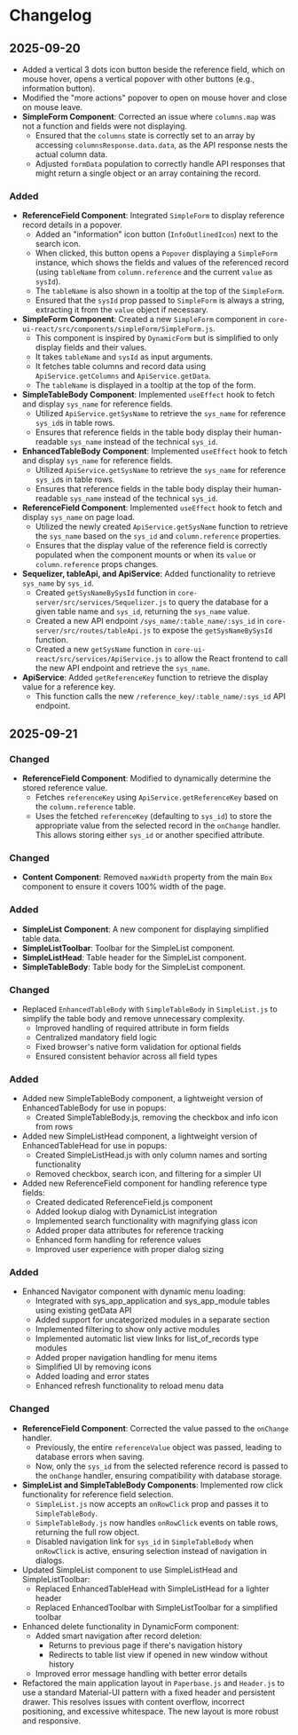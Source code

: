 # Changelog

## 2025-09-20
- Added a vertical 3 dots icon button beside the reference field, which on mouse hover, opens a vertical popover with other buttons (e.g., information button).
- Modified the "more actions" popover to open on mouse hover and close on mouse leave.
- **SimpleForm Component**: Corrected an issue where `columns.map` was not a function and fields were not displaying.
  - Ensured that the `columns` state is correctly set to an array by accessing `columnsResponse.data.data`, as the API response nests the actual column data.
  - Adjusted `formData` population to correctly handle API responses that might return a single object or an array containing the record.

### Added
- **ReferenceField Component**: Integrated `SimpleForm` to display reference record details in a popover.
  - Added an "information" icon button (`InfoOutlinedIcon`) next to the search icon.
  - When clicked, this button opens a `Popover` displaying a `SimpleForm` instance, which shows the fields and values of the referenced record (using `tableName` from `column.reference` and the current `value` as `sysId`).
  - The `tableName` is also shown in a tooltip at the top of the `SimpleForm`.
  - Ensured that the `sysId` prop passed to `SimpleForm` is always a string, extracting it from the `value` object if necessary.
- **SimpleForm Component**: Created a new `SimpleForm` component in `core-ui-react/src/components/simpleForm/SimpleForm.js`.
  - This component is inspired by `DynamicForm` but is simplified to only display fields and their values.
  - It takes `tableName` and `sysId` as input arguments.
  - It fetches table columns and record data using `ApiService.getColumns` and `ApiService.getData`.
  - The `tableName` is displayed in a tooltip at the top of the form.
- **SimpleTableBody Component**: Implemented `useEffect` hook to fetch and display `sys_name` for reference fields.
  - Utilized `ApiService.getSysName` to retrieve the `sys_name` for reference `sys_id`s in table rows.
  - Ensures that reference fields in the table body display their human-readable `sys_name` instead of the technical `sys_id`.
- **EnhancedTableBody Component**: Implemented `useEffect` hook to fetch and display `sys_name` for reference fields.
  - Utilized `ApiService.getSysName` to retrieve the `sys_name` for reference `sys_id`s in table rows.
  - Ensures that reference fields in the table body display their human-readable `sys_name` instead of the technical `sys_id`.
- **ReferenceField Component**: Implemented `useEffect` hook to fetch and display `sys_name` on page load.
  - Utilized the newly created `ApiService.getSysName` function to retrieve the `sys_name` based on the `sys_id` and `column.reference` properties.
  - Ensures that the display value of the reference field is correctly populated when the component mounts or when its `value` or `column.reference` props changes.
- **Sequelizer, tableApi, and ApiService**: Added functionality to retrieve `sys_name` by `sys_id`.
  - Created `getSysNameBySysId` function in `core-server/src/services/Sequelizer.js` to query the database for a given table name and `sys_id`, returning the `sys_name` value.
  - Created a new API endpoint `/sys_name/:table_name/:sys_id` in `core-server/src/routes/tableApi.js` to expose the `getSysNameBySysId` function.
  - Created a new `getSysName` function in `core-ui-react/src/services/ApiService.js` to allow the React frontend to call the new API endpoint and retrieve the `sys_name`.
- **ApiService**: Added `getReferenceKey` function to retrieve the display value for a reference key.
  - This function calls the new `/reference_key/:table_name/:sys_id` API endpoint.

## 2025-09-21
### Changed
- **ReferenceField Component**: Modified to dynamically determine the stored reference value.
  - Fetches `referenceKey` using `ApiService.getReferenceKey` based on the `column.reference` table.
  - Uses the fetched `referenceKey` (defaulting to `sys_id`) to store the appropriate value from the selected record in the `onChange` handler. This allows storing either `sys_id` or another specified attribute.

### Changed
- **Content Component**: Removed `maxWidth` property from the main `Box` component to ensure it covers 100% width of the page.

### Added
- **SimpleList Component**: A new component for displaying simplified table data.
- **SimpleListToolbar**: Toolbar for the SimpleList component.
- **SimpleListHead**: Table header for the SimpleList component.
- **SimpleTableBody**: Table body for the SimpleList component.

### Changed
- Replaced `EnhancedTableBody` with `SimpleTableBody` in `SimpleList.js` to simplify the table body and remove unnecessary complexity.
  - Improved handling of required attribute in form fields
  - Centralized mandatory field logic
  - Fixed browser's native form validation for optional fields
  - Ensured consistent behavior across all field types

### Added
- Added new SimpleTableBody component, a lightweight version of EnhancedTableBody for use in popups:
  - Created SimpleTableBody.js, removing the checkbox and info icon from rows
- Added new SimpleListHead component, a lightweight version of EnhancedTableHead for use in popups:
  - Created SimpleListHead.js with only column names and sorting functionality
  - Removed checkbox, search icon, and filtering for a simpler UI
- Added new ReferenceField component for handling reference type fields:
  - Created dedicated ReferenceField.js component
  - Added lookup dialog with DynamicList integration
  - Implemented search functionality with magnifying glass icon
  - Added proper data attributes for reference tracking
  - Enhanced form handling for reference values
  - Improved user experience with proper dialog sizing

### Added
- Enhanced Navigator component with dynamic menu loading:
  - Integrated with sys_app_application and sys_app_module tables using existing getData API
  - Added support for uncategorized modules in a separate section
  - Implemented filtering to show only active modules
  - Implemented automatic list view links for list_of_records type modules
  - Added proper navigation handling for menu items
  - Simplified UI by removing icons
  - Added loading and error states
  - Enhanced refresh functionality to reload menu data

### Changed
- **ReferenceField Component**: Corrected the value passed to the `onChange` handler.
  - Previously, the entire `referenceValue` object was passed, leading to database errors when saving.
  - Now, only the `sys_id` from the selected reference record is passed to the `onChange` handler, ensuring compatibility with database storage.
- **SimpleList and SimpleTableBody Components**: Implemented row click functionality for reference field selection.
  - `SimpleList.js` now accepts an `onRowClick` prop and passes it to `SimpleTableBody`.
  - `SimpleTableBody.js` now handles `onRowClick` events on table rows, returning the full row object.
  - Disabled navigation link for `sys_id` in `SimpleTableBody` when `onRowClick` is active, ensuring selection instead of navigation in dialogs.
- Updated SimpleList component to use SimpleListHead and SimpleListToolbar:
  - Replaced EnhancedTableHead with SimpleListHead for a lighter header
  - Replaced EnhancedToolbar with SimpleListToolbar for a simplified toolbar
- Enhanced delete functionality in DynamicForm component:
  - Added smart navigation after record deletion:
    - Returns to previous page if there's navigation history
    - Redirects to table list view if opened in new window without history
  - Improved error message handling with better error details
- Refactored the main application layout in `Paperbase.js` and `Header.js` to use a standard Material-UI pattern with a fixed header and persistent drawer. This resolves issues with content overflow, incorrect positioning, and excessive whitespace. The new layout is more robust and responsive.
